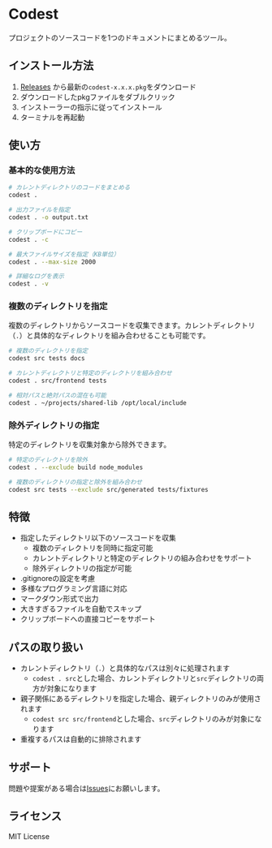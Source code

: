 # Codest

プロジェクトのソースコードを1つのドキュメントにまとめるツール。

## インストール方法

1. [Releases](https://github.com/no-problem-dev/codest/releases) から最新の`codest-x.x.x.pkg`をダウンロード
2. ダウンロードしたpkgファイルをダブルクリック
3. インストーラーの指示に従ってインストール
4. ターミナルを再起動

## 使い方

### 基本的な使用方法

```bash
# カレントディレクトリのコードをまとめる
codest .

# 出力ファイルを指定
codest . -o output.txt

# クリップボードにコピー
codest . -c

# 最大ファイルサイズを指定（KB単位）
codest . --max-size 2000

# 詳細なログを表示
codest . -v
```

### 複数のディレクトリを指定

複数のディレクトリからソースコードを収集できます。カレントディレクトリ（`.`）と具体的なディレクトリを組み合わせることも可能です。

```bash
# 複数のディレクトリを指定
codest src tests docs

# カレントディレクトリと特定のディレクトリを組み合わせ
codest . src/frontend tests

# 相対パスと絶対パスの混在も可能
codest . ~/projects/shared-lib /opt/local/include
```

### 除外ディレクトリの指定

特定のディレクトリを収集対象から除外できます。

```bash
# 特定のディレクトリを除外
codest . --exclude build node_modules

# 複数のディレクトリの指定と除外を組み合わせ
codest src tests --exclude src/generated tests/fixtures
```

## 特徴

- 指定したディレクトリ以下のソースコードを収集
  - 複数のディレクトリを同時に指定可能
  - カレントディレクトリと特定のディレクトリの組み合わせをサポート
  - 除外ディレクトリの指定が可能
- .gitignoreの設定を考慮
- 多様なプログラミング言語に対応
- マークダウン形式で出力
- 大きすぎるファイルを自動でスキップ
- クリップボードへの直接コピーをサポート

## パスの取り扱い

- カレントディレクトリ（`.`）と具体的なパスは別々に処理されます
  - `codest . src`とした場合、カレントディレクトリと`src`ディレクトリの両方が対象になります
- 親子関係にあるディレクトリを指定した場合、親ディレクトリのみが使用されます
  - `codest src src/frontend`とした場合、`src`ディレクトリのみが対象になります
- 重複するパスは自動的に排除されます

## サポート

問題や提案がある場合は[Issues](https://github.com/no-problem-dev/codest/issues)にお願いします。

## ライセンス

MIT License